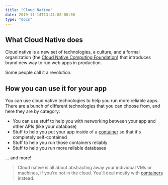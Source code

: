 ```yaml
---
title: "Cloud Native"
date: 2019-11-14T13:41:08-08:00
type: "docs"
---
```


## What Cloud Native does

Cloud native is a new set of technologies, a culture, and a formal organization (the [Cloud Native Computing Foundation](https://cncf.io)) that introduces brand new way to run web apps in production.

Some people call it a revolution.

##  How you can use it for your app

You can use cloud native technologies to help you run more reliable apps. There are a bunch of different technologies that you can choose from, and here they are by category:

- You can use stuff to help you with networking between your app and other APIs (like your database)
- Stuff to help you put your app inside of a [container](https://www.docker.com/resources/what-container) so that it's completely self-contained
- Stuff to help you run those containers reliably
- Stuff to help you run more reliable databases

... and more!

>Cloud native is all about abstracting away your individual VMs or machines, if you're not in the cloud. You'll deal mostly with [containers](https://www.docker.com/resources/what-container) instead.


